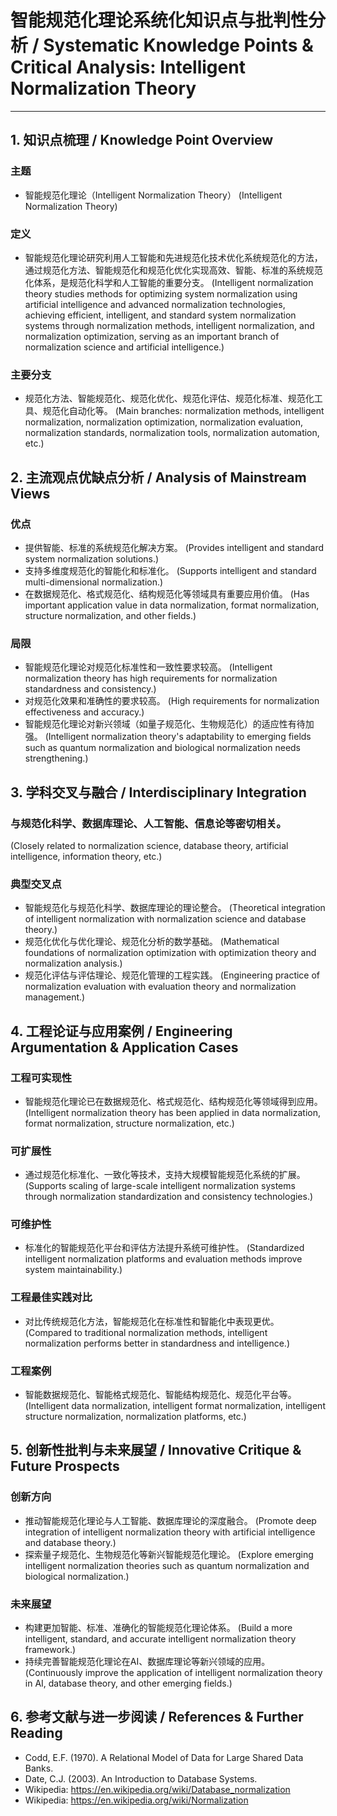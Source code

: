 # 智能规范化理论系统化知识点与批判性分析 / Systematic Knowledge Points & Critical Analysis: Intelligent Normalization Theory

---

## 1. 知识点梳理 / Knowledge Point Overview

### 主题
- 智能规范化理论（Intelligent Normalization Theory）
  (Intelligent Normalization Theory)

### 定义
- 智能规范化理论研究利用人工智能和先进规范化技术优化系统规范化的方法，通过规范化方法、智能规范化和规范化优化实现高效、智能、标准的系统规范化体系，是规范化科学和人工智能的重要分支。
  (Intelligent normalization theory studies methods for optimizing system normalization using artificial intelligence and advanced normalization technologies, achieving efficient, intelligent, and standard system normalization systems through normalization methods, intelligent normalization, and normalization optimization, serving as an important branch of normalization science and artificial intelligence.)

### 主要分支
- 规范化方法、智能规范化、规范化优化、规范化评估、规范化标准、规范化工具、规范化自动化等。
  (Main branches: normalization methods, intelligent normalization, normalization optimization, normalization evaluation, normalization standards, normalization tools, normalization automation, etc.)

## 2. 主流观点优缺点分析 / Analysis of Mainstream Views

### 优点
- 提供智能、标准的系统规范化解决方案。
  (Provides intelligent and standard system normalization solutions.)
- 支持多维度规范化的智能化和标准化。
  (Supports intelligent and standard multi-dimensional normalization.)
- 在数据规范化、格式规范化、结构规范化等领域具有重要应用价值。
  (Has important application value in data normalization, format normalization, structure normalization, and other fields.)

### 局限
- 智能规范化理论对规范化标准性和一致性要求较高。
  (Intelligent normalization theory has high requirements for normalization standardness and consistency.)
- 对规范化效果和准确性的要求较高。
  (High requirements for normalization effectiveness and accuracy.)
- 智能规范化理论对新兴领域（如量子规范化、生物规范化）的适应性有待加强。
  (Intelligent normalization theory's adaptability to emerging fields such as quantum normalization and biological normalization needs strengthening.)

## 3. 学科交叉与融合 / Interdisciplinary Integration

### 与规范化科学、数据库理论、人工智能、信息论等密切相关。
  (Closely related to normalization science, database theory, artificial intelligence, information theory, etc.)

### 典型交叉点
- 智能规范化与规范化科学、数据库理论的理论整合。
  (Theoretical integration of intelligent normalization with normalization science and database theory.)
- 规范化优化与优化理论、规范化分析的数学基础。
  (Mathematical foundations of normalization optimization with optimization theory and normalization analysis.)
- 规范化评估与评估理论、规范化管理的工程实践。
  (Engineering practice of normalization evaluation with evaluation theory and normalization management.)

## 4. 工程论证与应用案例 / Engineering Argumentation & Application Cases

### 工程可实现性
- 智能规范化理论已在数据规范化、格式规范化、结构规范化等领域得到应用。
  (Intelligent normalization theory has been applied in data normalization, format normalization, structure normalization, etc.)

### 可扩展性
- 通过规范化标准化、一致化等技术，支持大规模智能规范化系统的扩展。
  (Supports scaling of large-scale intelligent normalization systems through normalization standardization and consistency technologies.)

### 可维护性
- 标准化的智能规范化平台和评估方法提升系统可维护性。
  (Standardized intelligent normalization platforms and evaluation methods improve system maintainability.)

### 工程最佳实践对比
- 对比传统规范化方法，智能规范化在标准性和智能化中表现更优。
  (Compared to traditional normalization methods, intelligent normalization performs better in standardness and intelligence.)

### 工程案例
- 智能数据规范化、智能格式规范化、智能结构规范化、规范化平台等。
  (Intelligent data normalization, intelligent format normalization, intelligent structure normalization, normalization platforms, etc.)

## 5. 创新性批判与未来展望 / Innovative Critique & Future Prospects

### 创新方向
- 推动智能规范化理论与人工智能、数据库理论的深度融合。
  (Promote deep integration of intelligent normalization theory with artificial intelligence and database theory.)
- 探索量子规范化、生物规范化等新兴智能规范化理论。
  (Explore emerging intelligent normalization theories such as quantum normalization and biological normalization.)

### 未来展望
- 构建更加智能、标准、准确化的智能规范化理论体系。
  (Build a more intelligent, standard, and accurate intelligent normalization theory framework.)
- 持续完善智能规范化理论在AI、数据库理论等新兴领域的应用。
  (Continuously improve the application of intelligent normalization theory in AI, database theory, and other emerging fields.)

## 6. 参考文献与进一步阅读 / References & Further Reading

- Codd, E.F. (1970). A Relational Model of Data for Large Shared Data Banks.
- Date, C.J. (2003). An Introduction to Database Systems.
- Wikipedia: <https://en.wikipedia.org/wiki/Database_normalization>
- Wikipedia: <https://en.wikipedia.org/wiki/Normalization> 